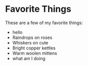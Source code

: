 # Favorite Things

These are a few of my favorite things:
- hello
- Raindrops on roses
- Whiskers on cute
- Bright copper kettles
- Warm woolen mittens
- what am I doing
